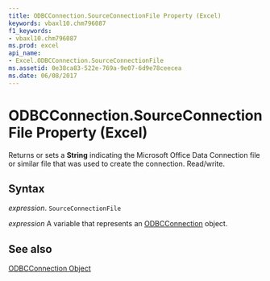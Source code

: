```yaml
---
title: ODBCConnection.SourceConnectionFile Property (Excel)
keywords: vbaxl10.chm796087
f1_keywords:
- vbaxl10.chm796087
ms.prod: excel
api_name:
- Excel.ODBCConnection.SourceConnectionFile
ms.assetid: 0e38ca83-522e-769a-9e07-6d9e78ceecea
ms.date: 06/08/2017
---
```



# ODBCConnection.SourceConnectionFile Property (Excel)

Returns or sets a  **String** indicating the Microsoft Office Data Connection file or similar file that was used to create the connection. Read/write.


## Syntax

 _expression_. `SourceConnectionFile`

 _expression_ A variable that represents an [ODBCConnection](Excel.ODBCConnection.md) object.


## See also


[ODBCConnection Object](Excel.ODBCConnection.md)

